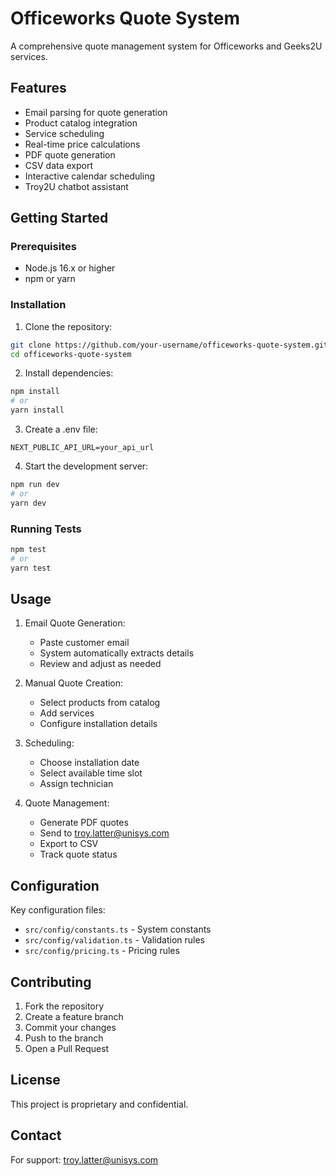 # Officeworks Quote System

A comprehensive quote management system for Officeworks and Geeks2U services.

## Features

- Email parsing for quote generation
- Product catalog integration
- Service scheduling
- Real-time price calculations
- PDF quote generation
- CSV data export
- Interactive calendar scheduling
- Troy2U chatbot assistant

## Getting Started

### Prerequisites

- Node.js 16.x or higher
- npm or yarn

### Installation

1. Clone the repository:
```bash
git clone https://github.com/your-username/officeworks-quote-system.git
cd officeworks-quote-system
```

2. Install dependencies:
```bash
npm install
# or
yarn install
```

3. Create a .env file:
```env
NEXT_PUBLIC_API_URL=your_api_url
```

4. Start the development server:
```bash
npm run dev
# or
yarn dev
```

### Running Tests

```bash
npm test
# or
yarn test
```

## Usage

1. Email Quote Generation:
   - Paste customer email
   - System automatically extracts details
   - Review and adjust as needed

2. Manual Quote Creation:
   - Select products from catalog
   - Add services
   - Configure installation details

3. Scheduling:
   - Choose installation date
   - Select available time slot
   - Assign technician

4. Quote Management:
   - Generate PDF quotes
   - Send to troy.latter@unisys.com
   - Export to CSV
   - Track quote status

## Configuration

Key configuration files:
- `src/config/constants.ts` - System constants
- `src/config/validation.ts` - Validation rules
- `src/config/pricing.ts` - Pricing rules

## Contributing

1. Fork the repository
2. Create a feature branch
3. Commit your changes
4. Push to the branch
5. Open a Pull Request

## License

This project is proprietary and confidential.

## Contact

For support: troy.latter@unisys.com